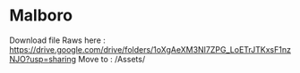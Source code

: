 # Malboro

Download file Raws here : https://drive.google.com/drive/folders/1oXgAeXM3NI7ZPG_LoETrJTKxsF1nzNJO?usp=sharing
Move to : /Assets/
